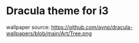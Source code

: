 # Dracula theme for i3

wallpaper source: https://github.com/aynp/dracula-wallpapers/blob/main/Art/Tree.png
